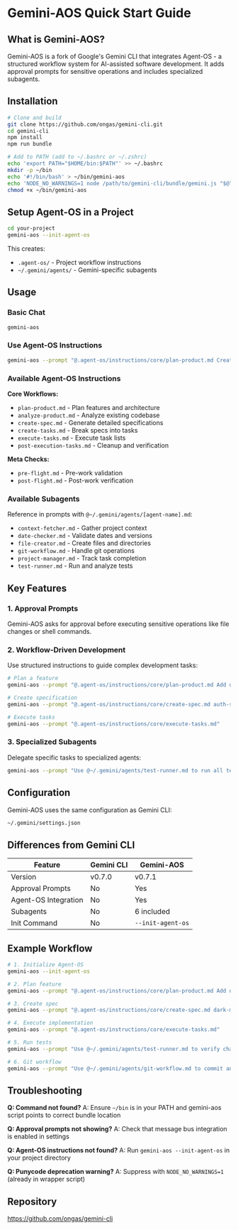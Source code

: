 # Gemini-AOS Quick Start Guide

## What is Gemini-AOS?

Gemini-AOS is a fork of Google's Gemini CLI that integrates Agent-OS - a structured workflow system for AI-assisted software development. It adds approval prompts for sensitive operations and includes specialized subagents.

## Installation

```bash
# Clone and build
git clone https://github.com/ongas/gemini-cli.git
cd gemini-cli
npm install
npm run bundle

# Add to PATH (add to ~/.bashrc or ~/.zshrc)
echo 'export PATH="$HOME/bin:$PATH"' >> ~/.bashrc
mkdir -p ~/bin
echo '#!/bin/bash' > ~/bin/gemini-aos
echo 'NODE_NO_WARNINGS=1 node /path/to/gemini-cli/bundle/gemini.js "$@"' >> ~/bin/gemini-aos
chmod +x ~/bin/gemini-aos
```

## Setup Agent-OS in a Project

```bash
cd your-project
gemini-aos --init-agent-os
```

This creates:

- `.agent-os/` - Project workflow instructions
- `~/.gemini/agents/` - Gemini-specific subagents

## Usage

### Basic Chat

```bash
gemini-aos
```

### Use Agent-OS Instructions

```bash
gemini-aos --prompt "@.agent-os/instructions/core/plan-product.md Create a login feature"
```

### Available Agent-OS Instructions

**Core Workflows:**

- `plan-product.md` - Plan features and architecture
- `analyze-product.md` - Analyze existing codebase
- `create-spec.md` - Generate detailed specifications
- `create-tasks.md` - Break specs into tasks
- `execute-tasks.md` - Execute task lists
- `post-execution-tasks.md` - Cleanup and verification

**Meta Checks:**

- `pre-flight.md` - Pre-work validation
- `post-flight.md` - Post-work verification

### Available Subagents

Reference in prompts with `@~/.gemini/agents/[agent-name].md`:

- `context-fetcher.md` - Gather project context
- `date-checker.md` - Validate dates and versions
- `file-creator.md` - Create files and directories
- `git-workflow.md` - Handle git operations
- `project-manager.md` - Track task completion
- `test-runner.md` - Run and analyze tests

## Key Features

### 1. Approval Prompts

Gemini-AOS asks for approval before executing sensitive operations like file changes or shell commands.

### 2. Workflow-Driven Development

Use structured instructions to guide complex development tasks:

```bash
# Plan a feature
gemini-aos --prompt "@.agent-os/instructions/core/plan-product.md Add user authentication"

# Create specification
gemini-aos --prompt "@.agent-os/instructions/core/create-spec.md auth-system"

# Execute tasks
gemini-aos --prompt "@.agent-os/instructions/core/execute-tasks.md"
```

### 3. Specialized Subagents

Delegate specific tasks to specialized agents:

```bash
gemini-aos --prompt "Use @~/.gemini/agents/test-runner.md to run all tests"
```

## Configuration

Gemini-AOS uses the same configuration as Gemini CLI:

```bash
~/.gemini/settings.json
```

## Differences from Gemini CLI

| Feature              | Gemini CLI | Gemini-AOS        |
| -------------------- | ---------- | ----------------- |
| Version              | v0.7.0     | v0.7.1            |
| Approval Prompts     | No         | Yes               |
| Agent-OS Integration | No         | Yes               |
| Subagents            | No         | 6 included        |
| Init Command         | No         | `--init-agent-os` |

## Example Workflow

```bash
# 1. Initialize Agent-OS
gemini-aos --init-agent-os

# 2. Plan feature
gemini-aos --prompt "@.agent-os/instructions/core/plan-product.md Add dark mode"

# 3. Create spec
gemini-aos --prompt "@.agent-os/instructions/core/create-spec.md dark-mode"

# 4. Execute implementation
gemini-aos --prompt "@.agent-os/instructions/core/execute-tasks.md"

# 5. Run tests
gemini-aos --prompt "Use @~/.gemini/agents/test-runner.md to verify changes"

# 6. Git workflow
gemini-aos --prompt "Use @~/.gemini/agents/git-workflow.md to commit and create PR"
```

## Troubleshooting

**Q: Command not found?**
A: Ensure `~/bin` is in your PATH and gemini-aos script points to correct bundle location

**Q: Approval prompts not showing?**
A: Check that message bus integration is enabled in settings

**Q: Agent-OS instructions not found?**
A: Run `gemini-aos --init-agent-os` in your project directory

**Q: Punycode deprecation warning?**
A: Suppress with `NODE_NO_WARNINGS=1` (already in wrapper script)

## Repository

https://github.com/ongas/gemini-cli
